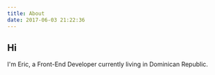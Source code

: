 ```yaml
---
title: About
date: 2017-06-03 21:22:36
---
```


## Hi

I'm Eric, a Front-End Developer currently living in Dominican Republic.